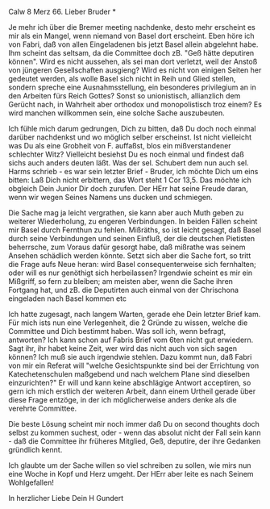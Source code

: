  Calw 8 Merz 66.
Lieber Bruder <Josenhans>*

Je mehr ich über die Bremer meeting nachdenke, desto mehr erscheint es mir als ein Mangel, wenn niemand von Basel dort erscheint. Eben höre ich von Fabri, daß von allen Eingeladenen bis jetzt Basel allein abgelehnt habe. Ihm scheint das seltsam, da die Committee doch zB. "Geß hätte deputiren können". Wird es nicht aussehen, als sei man dort verletzt, weil der Anstoß von jüngeren Gesellschaften ausgieng? Wird es nicht von einigen Seiten her gedeutet werden, als wolle Basel sich nicht in Reih und Glied stellen, sondern spreche eine Ausnahmsstellung, ein besonderes privilegium an in den Arbeiten fürs Reich Gottes? Sonst so unionistisch, allianzlich dem Gerücht nach, in Wahrheit aber orthodox und monopolistisch troz einem? Es wird manchen willkommen sein, eine solche Sache auszubeuten.

Ich fühle mich darum gedrungen, Dich zu bitten, daß Du doch noch einmal darüber nachdenkst und wo möglich selber erscheinst. Ist nicht vielleicht was Du als eine Grobheit von F. auffaßst, blos ein mißverstandener schlechter Witz? Vielleicht besiehst Du es noch einmal und findest daß sichs auch anders deuten läßt. Was der sel. Schubert dem nun auch sel. Harms schrieb - es war sein letzter Brief - Bruder, ich möchte Dich um eins bitten: Laß Dich nicht erbittern, das Wort steht 1 Cor 13,5. Das möchte ich obgleich Dein Junior Dir doch zurufen. Der HErr hat seine Freude daran, wenn wir wegen Seines Namens uns ducken und schmiegen.

Die Sache mag ja leicht vergrathen, sie kann aber auch Muth geben zu weiterer Wiederholung, zu engeren Verbindungen. In beiden Fällen scheint mir Basel durch Fernthun zu fehlen. Mißräths, so ist leicht gesagt, daß Basel durch seine Verbindungen und seinen Einfluß, der die deutschen Pietisten beherrsche, zum Voraus dafür gesorgt habe, daß mißrathe was seinem Ansehen schädlich werden könnte. Setzt sich aber die Sache fort, so tritt die Frage aufs Neue heran: wird Basel consequenterweise sich fernhalten; oder will es nur genöthigt sich herbeilassen? Irgendwie scheint es mir ein Mißgriff, so fern zu bleiben; am meisten aber, wenn die Sache ihren Fortgang hat, und zB. die Deputirten auch einmal von der Chrischona eingeladen nach Basel kommen etc

Ich hatte zugesagt, nach langem Warten, gerade ehe Dein letzter Brief kam. Für mich ists nun eine Verlegenheit, die 2 Gründe zu wissen, welche die Committee und Dich bestimmt haben. Was soll ich, wenn befragt, antworten? Ich kann schon auf Fabris Brief vom 6ten nicht gut erwiedern. Sagt ihr, ihr habet keine Zeit, wer wird das nicht auch von sich sagen können? Ich muß sie auch irgendwie stehlen. Dazu kommt nun, daß Fabri von mir ein Referat will "welche Gesichtspunkte sind bei der Errichtung von Katechetenschulen maßgebend und nach welchem Plane sind dieselben einzurichten?" Er will und kann keine abschlägige Antwort acceptiren, so gern ich mich erstlich der weiteren Arbeit, dann einem Urtheil gerade über diese Frage entzöge, in der ich möglicherweise anders denke als die verehrte Committee.

Die beste Lösung scheint mir noch immer daß Du on second thoughts doch selbst zu kommen suchest, oder - wenn das absolut nicht der Fall sein kann - daß die Committee ihr früheres Mitglied, Geß, deputire, der ihre Gedanken gründlich kennt.

Ich glaubte um der Sache willen so viel schreiben zu sollen, wie mirs nun eine Woche in Kopf und Herz umgeht. Der HErr aber leite es nach Seinem Wohlgefallen!

 In herzlicher Liebe
 Dein
 H Gundert
